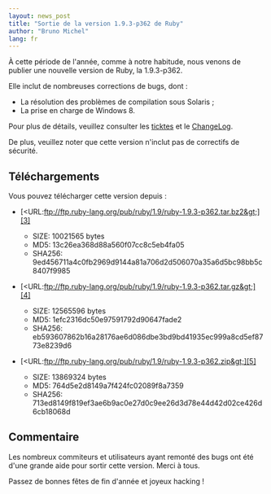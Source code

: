 ```yaml
---
layout: news_post
title: "Sortie de la version 1.9.3-p362 de Ruby"
author: "Bruno Michel"
lang: fr
---
```


À cette période de l\'année, comme à notre habitude, nous venons de
publier une nouvelle version de Ruby, la 1.9.3-p362.

Elle inclut de nombreuses corrections de bugs, dont :

* La résolution des problèmes de compilation sous Solaris ;
* La prise en charge de Windows 8.

Pour plus de détails, veuillez consulter les [ticktes][1] et le
[ChangeLog][2].

De plus, veuillez noter que cette version n\'inclut pas de correctifs de
sécurité.

## Téléchargements

Vous pouvez télécharger cette version depuis :

* [&lt;URL:ftp://ftp.ruby-lang.org/pub/ruby/1.9/ruby-1.9.3-p362.tar.bz2&gt;][3]
  * SIZE: 10021565 bytes
  * MD5: 13c26ea368d88a560f07cc8c5eb4fa05
  * SHA256:
    9ed456711a4c0fb2969d9144a81a706d2d506070a35a6d5bc98bb5c8407f9985

* [&lt;URL:ftp://ftp.ruby-lang.org/pub/ruby/1.9/ruby-1.9.3-p362.tar.gz&gt;][4]
  * SIZE: 12565596 bytes
  * MD5: 1efc2316dc50e97591792d90647fade2
  * SHA256:
    eb593607862b16a28176ae6d086dbe3bd9bd41935ec999a8cd5ef8773e8239d6

* [&lt;URL:ftp://ftp.ruby-lang.org/pub/ruby/1.9/ruby-1.9.3-p362.zip&gt;][5]
  * SIZE: 13869324 bytes
  * MD5: 764d5e2d8149a7f424fc02089f8a7359
  * SHA256:
    713ed8149f819ef3ae6b9ac0e27d0c9ee26d3d78e44d42d02ce426d6cb18068d

## Commentaire

Les nombreux commiteurs et utilisateurs ayant remonté des bugs ont été
d\'une grande aide pour sortir cette version. Merci à tous.

Passez de bonnes fêtes de fin d\'année et joyeux hacking !



[1]: https://bugs.ruby-lang.org/projects/ruby-193/issues?set_filter=1&amp;status_id=5 
[2]: http://svn.ruby-lang.org/repos/ruby/tags/v1_9_3_362/ChangeLog 
[3]: ftp://ftp.ruby-lang.org/pub/ruby/1.9/ruby-1.9.3-p362.tar.bz2 
[4]: ftp://ftp.ruby-lang.org/pub/ruby/1.9/ruby-1.9.3-p362.tar.gz 
[5]: ftp://ftp.ruby-lang.org/pub/ruby/1.9/ruby-1.9.3-p362.zip 
